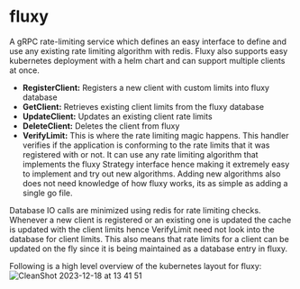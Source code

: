 # fluxy
A gRPC rate-limiting service which defines an easy interface to define and use any existing rate limiting algorithm with redis. Fluxy also supports easy kubernetes deployment with a helm chart and can support multiple clients at once.
- **RegisterClient:** Registers a new client with custom limits into fluxy database
- **GetClient:** Retrieves existing client limits from the fluxy database
- **UpdateClient:** Updates an existing client rate limits
- **DeleteClient:** Deletes the client from fluxy
- **VerifyLimit:** This is where the rate limiting magic happens. This handler verifies if the application is conforming to the rate limits that it was registered with or not. It can use any rate limiting algorithm that implements the fluxy Strategy interface hence making it extremely easy to implement and try out new algorithms. Adding new algorithms also does not need knowledge of how fluxy works, its as simple as adding a single go file.

Database IO calls are minimized using redis for rate limiting checks. Whenever a new client is registered or an existing one is updated the cache is updated with the client limits hence VerifyLimit need not look into the database for client limits. This also means that rate limits for a client can be updated on the fly since it is being maintained as a database entry in fluxy.

Following is a high level overview of the kubernetes layout for fluxy:
![CleanShot 2023-12-18 at 13 41 51](https://github.com/thegeekywanderer/fluxy/assets/30985448/92ad1a49-48fd-46a0-8b40-da4c2750db4f)
